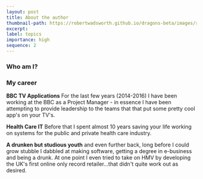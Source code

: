 ```yaml
---
layout: post
title: About the author
thumbnail-path: https://robertwadsworth.github.io/dragons-beta/images/runnerNine.jpg
excerpt: 
label: topics
importance: high
sequence: 2
---
```


### Who am I?

### My career

**BBC TV Applications**
For the last few years (2014-2016) I have been working at the BBC as a Project Manager - in essence I have been attempting to provide leadership to the teams that that put some pretty cool app's on your TV's. 

**Health Care IT**
Before that I spent almost 10 years saving your life working on systems for the public and private health care industry.

**A drunken but studious youth**
and even further back, long before I could grow stubble I dabbled at making software, getting a degree in e-business and being a drunk. At one point I even tried to take on HMV by developing the UK's first online only record retailer...that didn't quite work out as desired.
